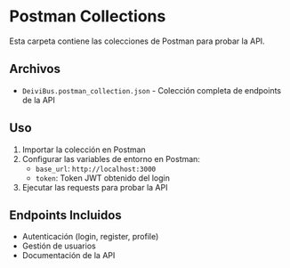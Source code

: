 # Postman Collections

Esta carpeta contiene las colecciones de Postman para probar la API.

## Archivos

- `DeiviBus.postman_collection.json` - Colección completa de endpoints de la API

## Uso

1. Importar la colección en Postman
2. Configurar las variables de entorno en Postman:
   - `base_url`: `http://localhost:3000`
   - `token`: Token JWT obtenido del login
3. Ejecutar las requests para probar la API

## Endpoints Incluidos

- Autenticación (login, register, profile)
- Gestión de usuarios
- Documentación de la API
